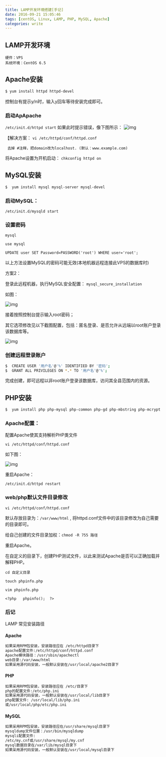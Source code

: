 ```yaml
---
title: LAMP开发环境搭建[手记]
date: 2016-09-21 15:05:46
tags: [centOS, Linux, LAMP, PHP, MySQL, Apache]
categories: write
---
```

## LAMP开发环境
    硬件：VPS
    系统环境：CentOS 6.5
    
## Apache安装
```bash
$ yum install httpd httpd-devel
```
控制台有提示y/n时，输入y回车等待安装完成即可。
### 启动ApApache
`/etc/init.d/httpd start`
如果此时提示错误，像下图所示：
![img](http://oluzh4sa6.bkt.clouddn.com/GitHubPages/article/start-error.png)

  【解决方案：
     `vi /etc/httpd/conf/httpd.conf`

     去掉 #注释，把domain改为localhost. (默认：www.example.com)

将Apache设置为开机启动：
`chkconfig httpd on`


## MySQL安装
```bash
$  yum install mysql mysql-server mysql-devel
```

### 启动MySQL：
`/etc/init.d/mysqld start`

### 设置密码
`mysql`

`use mysql`

`UPDATE user SET Password=PASSWORD('root') WHERE user='root';`

以上方法设置MySQL的密码可能无效(本地机器远程连接此VPS的数据库时)


方案2：

登录此远程机器，执行MySQL安全配置：
`mysql_secure_installation`

如图：

![img](http://oluzh4sa6.bkt.clouddn.com/GitHubPages/article/mysql-secure.png)

接着按照控制台提示输入root密码；

其它选项修改见以下截图配置，包括：匿名登录、是否允许从远端以root账户登录该数据库等。

![img](http://oluzh4sa6.bkt.clouddn.com/GitHubPages/article/mysql-other-settings.png)

### 创建远程登录账户
```bash
$  CREATE USER '用户名'@'%' IDENTIFIED BY '密码';
$  GRANT ALL PRIVILEGES ON *.* TO '用户名'@'%';
```
完成创建，即可远程以非root账户登录该数据库，访问其全县范围内的资源。



## PHP安装
```bash
$  yum install php php-mysql php-common php-gd php-mbstring php-mcrypt php-devel php-xml 
```

### Apache配置：

配置Apache使其支持解析PHP类文件

`vi /etc/httpd/conf/httpd.conf`

如下图：

![img](http://oluzh4sa6.bkt.clouddn.com/GitHubPages/article/apache-config-PHP.png)

重启Apache：

`/etc/init.d/httpd restart`


### web/php默认文件目录修改

`vi /etc/httpd/conf/httpd.conf`

默认存放目录为：`/var/www/html` , 将httpd.conf文件中的该目录修改为自己需要的目录即可。

给自己创建的文件目录加权：`chmod -R 755 路径`

重启Apache。

在自定义的目录下，创建PHP测试文件，以此来测试Apache是否可以正确加载并解释PHP。

`cd 自定义目录`

`touch phpinfo.php`

`vim phpinfo.php`

`<?php   phpinfo();  ?>`



### 后记

LAMP 常见安装路径

#### Apache
```bash
如果采用RPM包安装，安装路径应在 /etc/httpd目录下
apache配置文件:/etc/httpd/conf/httpd.conf
Apache模块路径：/usr/sbin/apachectl
web目录:/var/www/html
如果采用源代码安装，一般默认安装在/usr/local/apache2目录下
```

#### PHP
```bash
如果采用RPM包安装，安装路径应在 /etc/目录下
php的配置文件:/etc/php.ini
如果采用源代码安装，一般默认安装在/usr/local/lib目录下
php配置文件: /usr/local/lib/php.ini
或/usr/local/php/etc/php.ini

```

#### MySQL
```bash
如果采用RPM包安装，安装路径应在/usr/share/mysql目录下
mysqldump文件位置：/usr/bin/mysqldump
mysqli配置文件:
/etc/my.cnf或/usr/share/mysql/my.cnf
mysql数据目录在/var/lib/mysql目录下
如果采用源代码安装，一般默认安装在/usr/local/mysql目录下
```